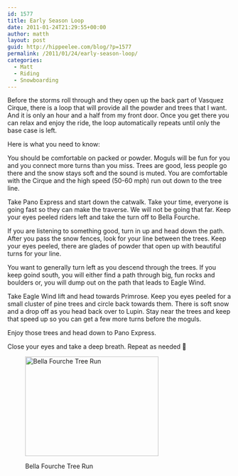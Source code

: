 ```yaml
---
id: 1577
title: Early Season Loop
date: 2011-01-24T21:29:55+00:00
author: matth
layout: post
guid: http://hippeelee.com/blog/?p=1577
permalink: /2011/01/24/early-season-loop/
categories:
  - Matt
  - Riding
  - Snowboarding
---
```

Before the storms roll through and they open up the back part of Vasquez Cirque, there is a loop that will provide all the powder and trees that I want. And it is only an hour and a half from my front door. Once you get there you can relax and enjoy the ride, the loop automatically repeats until only the base case is left.

Here is what you need to know:

You should be comfortable on packed or powder. Moguls will be fun for you and you connect more turns than you miss. Trees are good, less people go there and the snow stays soft and the sound is muted. You are comfortable with the Cirque and the high speed (50-60 mph) run out down to the tree line.

Take Pano Express and start down the catwalk. Take your time, everyone is going fast so they can make the traverse. We will not be going that far. Keep your eyes peeled riders left and take the turn off to Bella Fourche.

If you are listening to something good, turn in up and head down the path. After you pass the snow fences, look for your line between the trees. Keep your eyes peeled, there<!--more--> are glades of powder that open up with beautiful turns for your line.

You want to generally turn left as you descend through the trees. If you keep goind south, you will either find a path through big, fun rocks and boulders or, you will dump out on the path that leads to Eagle Wind.

Take Eagle Wind lift and head towards Primrose. Keep you eyes peeled for a small cluster of pine trees and circle back towards them. There is soft snow and a drop off as you head back over to Lupin. Stay near the trees and keep that speed up so you can get a few more turns before the moguls.

Enjoy those trees and head down to Pano Express.

Close your eyes and take a deep breath. Repeat as needed 🙂<figure id="attachment_1628" style="width: 300px" class="wp-caption aligncenter">

<a rel="attachment wp-att-1628" href="http://hippeelee.com/blog/2011/01/early-season-loop/cimg0049/"><img class="size-medium wp-image-1628" title="Bella Fourche Tree Run" src="http://192.241.192.98/wp-content/uploads/2011/01/CIMG0049-300x224.jpg" alt="Bella Fourche Tree Run" width="300" height="224" srcset="http://localhost/wp-content/uploads/2011/01/CIMG0049-300x224.jpg 300w, http://localhost/wp-content/uploads/2011/01/CIMG0049-768x574.jpg 768w, http://localhost/wp-content/uploads/2011/01/CIMG0049-1024x766.jpg 1024w" sizes="(max-width: 300px) 100vw, 300px" /></a><figcaption class="wp-caption-text">Bella Fourche Tree Run</figcaption></figure>